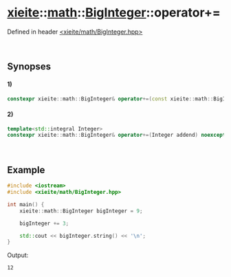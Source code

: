 # [xieite](../../xieite.md)\:\:[math](../../math.md)\:\:[BigInteger](../BigInteger.md)\:\:operator+=
Defined in header [<xieite/math/BigInteger.hpp>](../../../include/xieite/math/BigInteger.hpp)

&nbsp;

## Synopses
#### 1)
```cpp
constexpr xieite::math::BigInteger& operator+=(const xieite::math::BigInteger& addend) noexcept;
```
#### 2)
```cpp
template<std::integral Integer>
constexpr xieite::math::BigInteger& operator+=(Integer addend) noexcept;
```

&nbsp;

## Example
```cpp
#include <iostream>
#include <xieite/math/BigInteger.hpp>

int main() {
    xieite::math::BigInteger bigInteger = 9;

    bigInteger += 3;

    std::cout << bigInteger.string() << '\n';
}
```
Output:
```
12
```
